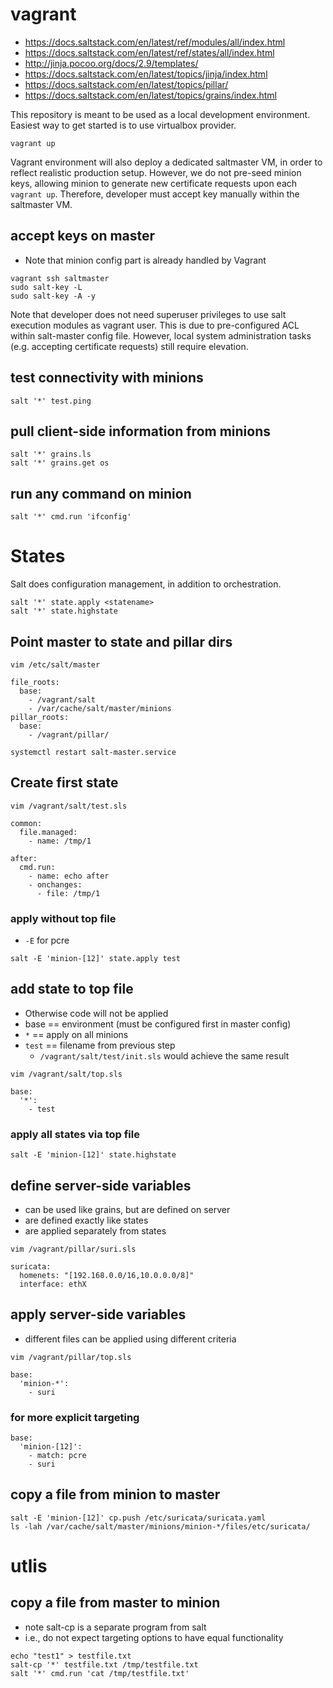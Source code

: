 # vagrant

 * https://docs.saltstack.com/en/latest/ref/modules/all/index.html
 * https://docs.saltstack.com/en/latest/ref/states/all/index.html
 * http://jinja.pocoo.org/docs/2.9/templates/
 * https://docs.saltstack.com/en/latest/topics/jinja/index.html
 * https://docs.saltstack.com/en/latest/topics/pillar/
 * https://docs.saltstack.com/en/latest/topics/grains/index.html

This repository is meant to be used as a local development environment. Easiest way to get started is to use virtualbox provider.

```
vagrant up
```

Vagrant environment will also deploy a dedicated saltmaster VM, in order to reflect realistic production setup. However, we do not pre-seed minion keys, allowing minion to generate new certificate requests upon each `vagrant up`. Therefore, developer must accept key manually within the saltmaster VM.

## accept keys on master

 * Note that minion config part is already handled by Vagrant

```
vagrant ssh saltmaster
sudo salt-key -L
sudo salt-key -A -y
```

Note that developer does not need superuser privileges to use salt execution modules as vagrant user. This is due to pre-configured ACL within salt-master config file. However, local system administration tasks (e.g. accepting certificate requests) still require elevation.

## test connectivity with minions

```
salt '*' test.ping
```

## pull client-side information from minions

```
salt '*' grains.ls
salt '*' grains.get os
```

## run any command on minion

```
salt '*' cmd.run 'ifconfig'
```


# States

Salt does configuration management, in addition to orchestration.

```
salt '*' state.apply <statename>
salt '*' state.highstate
```

## Point master to state and pillar dirs

```
vim /etc/salt/master
```
```
file_roots:
  base:
    - /vagrant/salt
    - /var/cache/salt/master/minions
pillar_roots:
  base:
    - /vagrant/pillar/
```
```
systemctl restart salt-master.service
```

## Create first state

```
vim /vagrant/salt/test.sls
```

```
common:
  file.managed:
    - name: /tmp/1

after:
  cmd.run:
    - name: echo after
    - onchanges:
      - file: /tmp/1
```

### apply without top file

 * `-E` for pcre

```
salt -E 'minion-[12]' state.apply test
```

## add state to top file

* Otherwise code will not be applied
* base == environment (must be configured first in master config)
* `*` == apply on all minions
* `test` == filename from previous step
  * `/vagrant/salt/test/init.sls` would achieve the same result

```
vim /vagrant/salt/top.sls
```

```
base:
  '*':
    - test
```
### apply all states via top file

```
salt -E 'minion-[12]' state.highstate
```

## define server-side variables

* can be used like grains, but are defined on server
* are defined exactly like states
* are applied separately from states

```
vim /vagrant/pillar/suri.sls
```

```
suricata:
  homenets: "[192.168.0.0/16,10.0.0.0/8]"
  interface: ethX
```

## apply server-side variables

* different files can be applied using different criteria

```
vim /vagrant/pillar/top.sls
```
```
base:
  'minion-*':
    - suri
```

### for more explicit targeting

```
base:
  'minion-[12]':
    - match: pcre
    - suri
```

## copy a file from minion to master

```
salt -E 'minion-[12]' cp.push /etc/suricata/suricata.yaml
ls -lah /var/cache/salt/master/minions/minion-*/files/etc/suricata/
```

# utlis

## copy a file from master to minion

* note salt-cp is a separate program from salt
* i.e., do not expect targeting options to have equal functionality

```
echo "test1" > testfile.txt
salt-cp '*' testfile.txt /tmp/testfile.txt
salt '*' cmd.run 'cat /tmp/testfile.txt'
```
